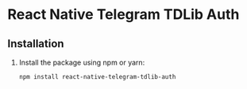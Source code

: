 # React Native Telegram TDLib Auth

## Installation

1. Install the package using npm or yarn:
   ```bash
   npm install react-native-telegram-tdlib-auth
